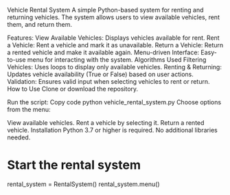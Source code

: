 Vehicle Rental System
A simple Python-based system for renting and returning vehicles. The system allows users to view available vehicles, rent them, and return them.

Features:
View Available Vehicles: Displays vehicles available for rent.
Rent a Vehicle: Rent a vehicle and mark it as unavailable.
Return a Vehicle: Return a rented vehicle and make it available again.
Menu-driven Interface: Easy-to-use menu for interacting with the system.
Algorithms Used
Filtering Vehicles: Uses loops to display only available vehicles.
Renting & Returning: Updates vehicle availability (True or False) based on user actions.
Validation: Ensures valid input when selecting vehicles to rent or return.
How to Use
Clone or download the repository.

Run the script:
Copy code
python vehicle_rental_system.py
Choose options from the menu:

View available vehicles.
Rent a vehicle by selecting it.
Return a rented vehicle.
Installation
Python 3.7 or higher is required. No additional libraries needed.
# Start the rental system
rental_system = RentalSystem()
rental_system.menu()
